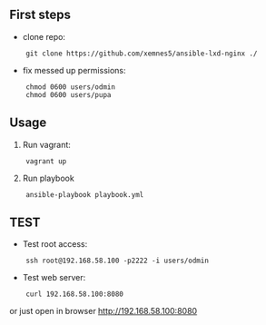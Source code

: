 

## First steps 
- clone repo:
```
	git clone https://github.com/xemnes5/ansible-lxd-nginx ./
```
- fix messed up permissions:
```
	chmod 0600 users/odmin
	chmod 0600 users/pupa
```

## Usage

1. Run vagrant:
```
	vagrant up
```

2. Run playbook
```
	ansible-playbook playbook.yml
```

## TEST

- Test root access:
```
	ssh root@192.168.58.100 -p2222 -i users/odmin
```


- Test web server:
```
	curl 192.168.58.100:8080
```

or just open in browser http://192.168.58.100:8080

